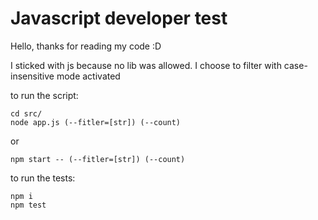 # Javascript developer test

Hello, thanks for reading my code :D 

I sticked with js because no lib was allowed.
I choose to filter with case-insensitive mode activated

to run the script: 
```
cd src/
node app.js (--fitler=[str]) (--count)
```
or
```
npm start -- (--fitler=[str]) (--count)
```

to run the tests: 
```
npm i
npm test
```


